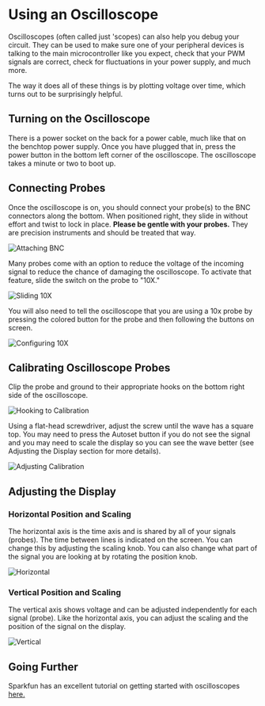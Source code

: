 # Using an Oscilloscope
Oscilloscopes (often called just 'scopes) can also help you debug your circuit. They can be used to make sure one of your peripheral devices is talking to the main microcontroller like you expect, check that your PWM signals are correct, check for fluctuations in your power supply, and much more.

The way it does all of these things is by plotting voltage over time, which turns out to be surprisingly helpful.

## Turning on the Oscilloscope
There is a power socket on the back for a power cable, much like that on the benchtop power supply. Once you have plugged that in, press the power button in the bottom left corner of the oscilloscope. The oscilloscope takes a minute or two to boot up.

## Connecting Probes
Once the oscilloscope is on, you should connect your probe(s) to the BNC connectors along the bottom. When positioned right, they slide in without effort and twist to lock in place. **Please be gentle with your probes.** They are precision instruments and should be treated that way.

![Attaching BNC](/assets/OscBNC.gif)

Many probes come with an option to reduce the voltage of the incoming signal to reduce the chance of damaging the oscilloscope. To activate that feature, slide the switch on the probe to "10X."

![Sliding 10X](/assets/Osc10XProbe.gif)

You will also need to tell the oscilloscope that you are using a 10x probe by pressing the colored button for the probe and then following the buttons on screen.

![Configuring 10X](/assets/Osc10XOsc.gif)

## Calibrating Oscilloscope Probes
Clip the probe and ground to their appropriate hooks on the bottom right side of the oscilloscope.

![Hooking to Calibration](/assets/OscCalConn.gif)

Using a flat-head screwdriver, adjust the screw until the wave has a square top. You may need to press the Autoset button if you do not see the signal and you may need to scale the display so you can see the wave better (see Adjusting the Display section for more details).

![Adjusting Calibration](/assets/OscCalScrew.gif)

## Adjusting the Display
### Horizontal Position and Scaling
The horizontal axis is the time axis and is shared by all of your signals (probes). The time between lines is indicated on the screen. You can change this by adjusting the scaling knob. You can also change what part of the signal you are looking at by rotating the position knob.

![Horizontal](/assets/OscHori.gif)

### Vertical Position and Scaling
The vertical axis shows voltage and can be adjusted independently for each signal (probe). Like the horizontal axis, you can adjust the scaling and the position of the signal on the display.

![Vertical](/assets/OscVert.gif)

## Going Further
Sparkfun has an excellent tutorial on getting started with oscilloscopes [here.](https://learn.sparkfun.com/tutorials/how-to-use-an-oscilloscope/all)
